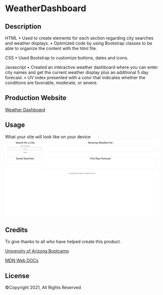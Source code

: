 # WeatherDashboard

## Description
HTML 
• Used to create elements for each section regarding city searches and weather displays.
• Optimized code by using Bootstrap classes to be able to organize the content with the html file. 

CSS
• Used Bootstrap to customize buttons, dates and icons. 

Javascript
• Created an interactive weather dashboard where you can enter city names and get the current weather display plus an additional 5 day forecast.
• UV index presented with a color that indicates whether the conditions are favorable, moderate, or severe.

## Production Website

[Weather Dashboard](https://nkepers.github.io/weatherDashboard/ "Weather Dashboard")

## Usage
What your site will look like on your device
![alt text](./screenshot.png)

## Credits

To give thanks to all who have helped create this product.

[University of Arizona Bootcamp](https://courses.bootcampspot.com "UofA")

[MDN Web DOCs](https://developer.mozilla.org/en-US/docs/Web/HTML/Element/aside "MDN")

## License

©Copyright 2021,  All Rights Reserved